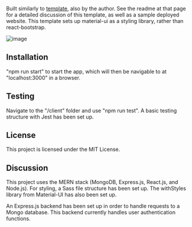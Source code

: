 Built similarly to <a href=https://github.com/Koldenblue/mern-redux-auth-template>template</a>, also by the author. See the readme at that page for a detailed discussion of this template, as well as a sample deployed website. This template sets up material-ui as a styling library, rather than react-bootstrap.

![image](https://user-images.githubusercontent.com/64618290/109214444-b0b5b500-7766-11eb-8639-2bd874d02698.png)

## Installation
"npm run start" to start the app, which will then be navigable to at "localhost:3000" in a browser.

## Testing
Navigate to the "/client" folder and use "npm run test". A basic testing structure with Jest has been set up.

## License
This project is licensed under the MIT License.

## Discussion
This project uses the MERN stack (MongoDB, Express.js, React.js, and Node.js). For styling, a Sass file structure has been set up. The withStyles library from Material-UI has also been set up.

An Express.js backend has been set up in order to handle requests to a Mongo database. This backend currently handles user authentication functions.